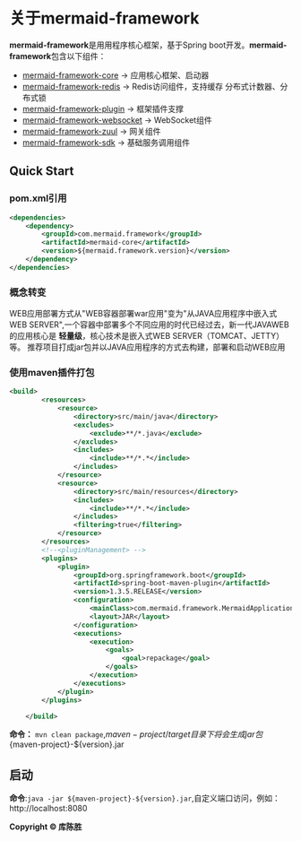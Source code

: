 # 关于mermaid-framework
**mermaid-framework**是用用程序核心框架，基于Spring boot开发。**mermaid-framework**包含以下组件：

+ [mermaid-framework-core](modules/mermaid-core/README.md) -> 应用核心框架、启动器
+ [mermaid-framework-redis](modules/mermaid-redis/README.md) -> Redis访问组件，支持缓存
分布式计数器、分布式锁
+ [mermaid-framework-plugin](modules/mermaid-plugin/README.md) -> 框架插件支撑
+ [mermaid-framework-websocket](modules/mermaid-websocket/README.md) -> WebSocket组件
+ [mermaid-framework-zuul](modules/mermaid-zuul/README.md) -> 网关组件
+ [mermaid-framework-sdk](modules/mermaid-sdk/README.md) -> 基础服务调用组件

## Quick Start
### pom.xml引用
```xml
<dependencies>
    <dependency>
        <groupId>com.mermaid.framework</groupId>
        <artifactId>mermaid-core</artifactId>
        <version>${mermaid.framework.version}</version>
    </dependency>
</dependencies>
```
### 概念转变
WEB应用部署方式从"WEB容器部署war应用"变为"从JAVA应用程序中嵌入式WEB SERVER",一个容器中部署多个不同应用的时代已经过去，新一代JAVAWEB的应用核心是
**轻量级**，核心技术是嵌入式WEB SERVER（TOMCAT、JETTY）等。
推荐项目打成jar包并以JAVA应用程序的方式去构建，部署和启动WEB应用
### 使用maven插件打包
```xml
<build>
        <resources>
            <resource>
                <directory>src/main/java</directory>
                <excludes>
                    <exclude>**/*.java</exclude>
                </excludes>
                <includes>
                    <include>**/*.*</include>
                </includes>
            </resource>
            <resource>
                <directory>src/main/resources</directory>
                <includes>
                    <include>**/*.*</include>
                </includes>
                <filtering>true</filtering>
            </resource>
        </resources>
        <!--<pluginManagement> -->
        <plugins>
            <plugin>
                <groupId>org.springframework.boot</groupId>
                <artifactId>spring-boot-maven-plugin</artifactId>
                <version>1.3.5.RELEASE</version>
                <configuration>
                    <mainClass>com.mermaid.framework.MermaidApplicationEntry</mainClass>
                    <layout>JAR</layout>
                </configuration>
                <executions>
                    <execution>
                        <goals>
                            <goal>repackage</goal>
                        </goals>
                    </execution>
                </executions>
            </plugin>
        </plugins>

    </build>
```

**命令：** `mvn clean package`,${maven-project}/target目录下将会生成jar包${maven-project}-${version}.jar

## 启动
**命令**:`java -jar ${maven-project}-${version}.jar`,自定义端口访问，例如：http://localhost:8080

**Copyright © 库陈胜**